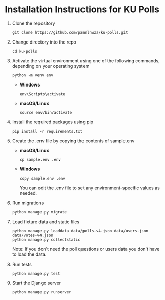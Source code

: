 # Installation Instructions for KU Polls

1. Clone the repository
   ```
   git clone https://github.com/pannlnwza/ku-polls.git
   ```
2. Change directory into the repo
   ```
   cd ku-polls
   ```

3. Activate the virtual environment using one of the following commands, depending on your operating system

    ```shell
    python -m venv env
    ```
    - **Windows**
    
      ```shell
      env\Scripts\activate
      ```
    
    - **macOS/Linux**
    
        ```shell
        source env/bin/activate
        ```

4. Install the required packages using pip
   ```shell
   pip install -r requirements.txt
   ```
   
5. Create the .env file by copying the contents of sample.env
   - **macOS/Linux**
     ```shell
     cp sample.env .env
     ```
   - **Windows**
     ```shell
     copy sample.env .env
     ```
     You can edit the .env file to set any environment-specific values as needed.


6. Run migrations
   ```shell
   python manage.py migrate
   ```
   
7. Load fixture data and static files
   ```shell
   python manage.py loaddata data/polls-v4.json data/users.json data/votes-v4.json
   python manage.py collectstatic
   ```
   Note: If you don't need the poll questions or users data you don't have to load the data.
   

8. Run tests
   ```shell
   python manage.py test
   ```
   
9. Start the Django server
   ```shell
   python manage.py runserver
   ```